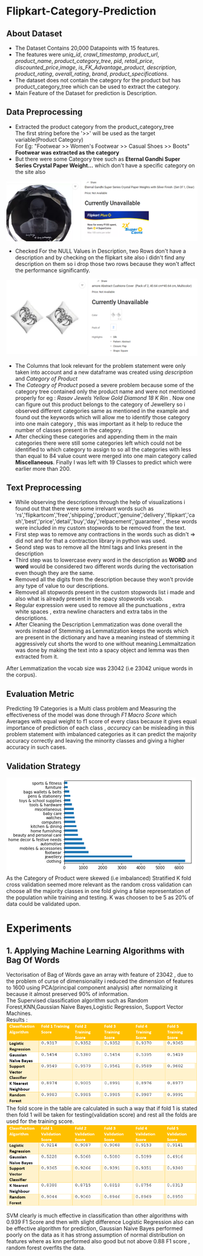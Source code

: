 # Flipkart-Category-Prediction

## About Dataset
* The Dataset Contains 20,000 Datapoints with 15 features.
* The features were *uniq_id*, *crawl_timestamp*, *product_url*, *product_name*,
*product_category_tree*, *pid*, *retail_price*, *discounted_price*,*image*, *is_FK_Advantage_product*, *description*, *product_rating*,
*overall_rating*, *brand*, *product_specifications*.
* The dataset does not contain the category for the product but has product_category_tree which can be used to extract the category.
* Main Feature of the Dataset for prediction is Description.

## Data Preprocessing
- Extracted the product category from the product_category_tree<br>
The first string before the '>>' will be used as the target variable(Product Category)<br>
For Eg: "Footwear >> Women\'s Footwear >> Casual Shoes >> Boots" **Footwear was extracted as the category**<br>
- But there were some Category tree such as **Eternal Gandhi Super Series Crystal Paper Weight...** which don't have a specific category on the site also
<img src=https://github.com/NishantSushmakar/Flipkart-Category-Prediction/blob/main/images/Capture.PNG>

- Checked For the NULL Values in Description, two Rows don't have a description and by checking on the flipkart site also i didn't find any description on them so i drop those two rows because they won't affect the performance significantly.

<img src =https://github.com/NishantSushmakar/Flipkart-Category-Prediction/blob/main/images/img2.PNG>

- The Columns that look relevant for the problem statement were only taken into account and a new dataframe was created using *description* and *Category of Product*
- The *Cateogry of Product* posed a severe problem because some of the category tree contained only the product name and were not mentioned properly for eg : *Rasav Jewels Yellow Gold Diamond 18 K Rin* . Now one can figure out this product belongs to the category of Jewellery so i observed different categories same as mentioned in the example and found out the keywords which will allow me to identify those category into one main category , this was important as it help to reduce the number of classes present in the category.
- After checking these categories and appending them in the main categories there were still some categories left which could not be identified to which category to assign to so all the categories with less than equal to 84 value count were merged into one main category called **Miscellaneous**. Finally I was left with 19 Classes to predict which were earlier more than 200.

## Text Preprocessing
- While observing the descriptions through the help of visualizations i found out that there were some irrelvant words such as 'rs','flipkartcom','free','shipping','product','genuine','delivery','flipkart','cash','best','price','detail','buy','day','relpacement','guarantee' ,  these words were included in my custom stopwords to be removed from the text.
- First step was to remove any contractions in the words such as didn't => did not and for that a contraction library in python was used.
- Seond step was to remove all the html tags and links present in the description 
- Third step was to lowercase every word in the description as **WORD** and **word** would be considered two different words during the vectorisation even though they are the same. 
- Removed all the digits from the description because they won't provide any type of value to our descriptions.
- Removed all stopwords present in the custom stopwords list i made and also what is already present in the spacy stopwords vocab.
- Regular expression were used to remove all the punctuations , extra white spaces , extra newline characters and extra tabs in the descriptions.
- After Cleaning the Description Lemmatization was done overall the words instead of Stemming as Lemmatization keeps the words which are present in the dictionary and have a meaning instead of stemming it aggressively cut shorts the word to one without meaning.Lemmaitzation was done by making the text into a spacy object and lemma was then extracted from it.<br>

After Lemmatization the vocab size was 23042 (i.e 23042 unique words in the corpus).<br>

## Evaluation Metric
Predicting 19 Categories is a Multi class problem and Measuring the effectiveness of the model was done through *F1 Macro Score* which Averages with equal weight to f1 score of every class because it gives equal importance of prediction of each class , *accuracy* can be misleading in this problem statement with imbalanced categories as it can predict the majority accuracy correctly and leaving the minority classes and giving a higher accuracy in such cases.

## Validation Strategy 
<img src=https://github.com/NishantSushmakar/Flipkart-Category-Prediction/blob/main/images/classes.PNG><br>
As the Category of Product were skewed (i.e imbalanced) Stratified K fold cross validation seemed more relevant as the random cross validation can choose all the majority classes in one fold giving a false representation of the population while training and testing. K was choosen to be 5 as 20% of data could be validated upon.

# Experiments

## 1. Applying Machine Learning Algorithms with Bag Of Words 
Vectorisation of Bag of Words gave an array with feature of 23042 , due to the problem of curse of dimensionality i reduced the dimension of features to 1600 using PCA(principal component analysis) after normalizing it because it almost preserved 90% of information. <br>
The Supervised classification algorithm such as Random Forest,KNN,Gaussian Naive Bayes,Logistic Regression, Support Vector Machines.<br>
Results :<br>
<img src=https://github.com/NishantSushmakar/Flipkart-Category-Prediction/blob/main/images/exp1train.PNG><br>
The fold score in the table are calculated in such a way that if fold 1 is stated then fold 1 will be taken for testing(validation score) and rest all the folds are used for the training score.<br>
<img src=https://github.com/NishantSushmakar/Flipkart-Category-Prediction/blob/main/images/exp1val.PNG><br>

SVM clearly is much effective in classification than other algorithms with 0.939 F1 Score and then with slight difference Logistic Regression also can be effective algorithm for prediction, Gaussian Naive Bayes performed poorly on the data as it has strong assumption of normal distribution on features where as knn performed also good but not above 0.88 F1 score , random forest overfits the data.








